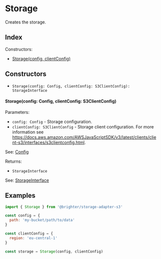 
# Storage


Creates the storage.

## Index


Constructors:

- [Storage(config, clientConfig)](#storageconfig-config-clientconfig-s3clientconfig)




## Constructors

- `Storage(config: Config, clientConfig: S3ClientConfig): StorageInterface`


#### Storage(config: Config, clientConfig: S3ClientConfig)

Parameters:

- `config: Config` - Storage configuration.
- `clientConfig: S3ClientConfig` - Storage client configuration. For more information see https://docs.aws.amazon.com/AWSJavaScriptSDK/v3/latest/clients/client-s3/interfaces/s3clientconfig.html.

See: [Config](Config.md)

Returns:

- `StorageInterface`

See: [StorageInterface](StorageInterface.md)

## Examples

```js
import { Storage } from '@brighter/storage-adapter-s3'

const config = {
  path: 'my-bucket/path/to/data'
}

const clientConfig = {
  region: 'eu-central-1'
}

const storage = Storage(config, clientConfig)
```